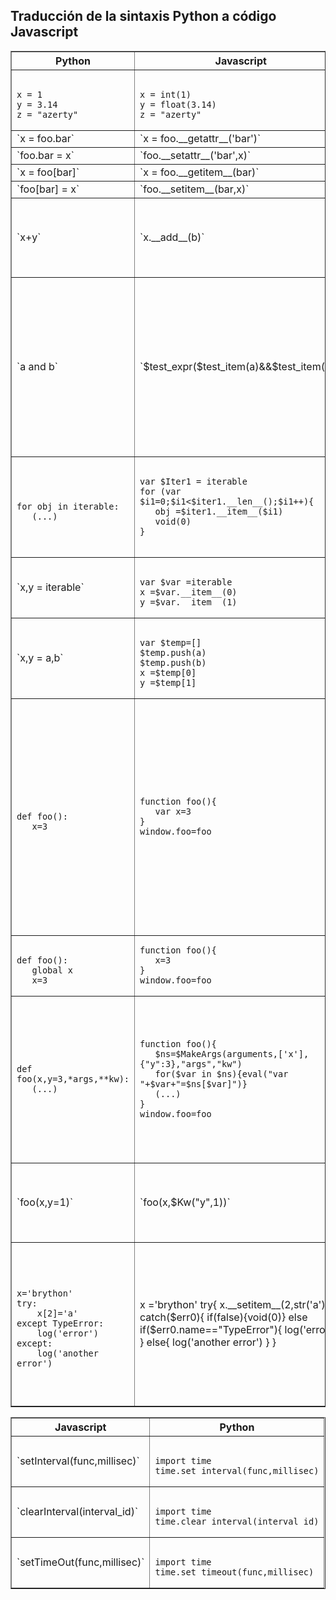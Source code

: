 Traducci&oacute;n de la sintaxis Python a c&oacute;digo Javascript
------------------------------------------------------------------

<p>
<table border=1>
<tr>
<th>Python</th>
<th>Javascript</th>
<th>Comentarios</th>
</tr>

<tr>
<td><pre><code>
x = 1
y = 3.14
z = "azerty"
</code></pre></td>
<td><pre><code>
x = int(1)
y = float(3.14)
z = "azerty"
</pre></code></td>
<td>
_float_ es una funci&oacute;n Javascript definida en __py\_classes.js__
</td>
</tr>

<tr>
<td>`x = foo.bar`</td>
<td>`x = foo.__getattr__('bar')`</pre>
<td>&nbsp;</td>
</td>
</tr>

<tr>
<td>`foo.bar = x`</td>
<td>`foo.__setattr__('bar',x)`</pre>
<td>&nbsp;</td>
</td>
</tr>

<tr>
<td>`x = foo[bar]`</td>
<td>`x = foo.__getitem__(bar)`</pre>
<td>&nbsp;</td>
</td>
</tr>

<tr>
<td>`foo[bar] = x`</td>
<td>`foo.__setitem__(bar,x)`</pre>
<td>&nbsp;</td>
</td>
</tr>

<tr>
<td>`x+y`</td>
<td>`x.__add__(b)`</pre>
<td>Lo mismo para todos los operadores
<br>necesario implementar tales operaciones como 2 * "a"</td>
</td>
</tr>

<tr>
<td>`a and b`</td>
<td>`$test_expr($test_item(a)&&$test_item(b))`
<td>estamos manteniendo el operador && Javascript y de esa forma no se eval&uacute;a b is a es falso
<br>_$test\_item_ devuelve un booleano Javascript (true o false) y almacena el resultado en una variable global; _$test\_expr_ devuelve esa variable global</td>
</td>
</tr>

<tr>
<td><pre><code>
for obj in iterable:
   (...)
</code></pre></td>
<td><pre><code>
var $Iter1 = iterable
for (var $i1=0;$i1<$iter1.__len__();$i1++){ 
   obj =$iter1.__item__($i1)
   void(0)
}</pre>
</td>
<td>&nbsp;</td></tr>

<tr>
<td>`x,y = iterable`</td>
<td><pre><code>
var $var =iterable 
x =$var.__item__(0) 
y =$var.__item__(1) 
</code></pre></td>
<td>&nbsp;</td></tr>

<tr>
<td>`x,y = a,b`</td>
<td><pre><code>
var $temp=[]
$temp.push(a)
$temp.push(b)
x =$temp[0] 
y =$temp[1]
</code></pre></td>
<td>&nbsp;</td></tr>

<tr>
<td><pre><code>
def foo():
   x=3
</code></pre></td>
<td><pre><code>function foo(){
   var x=3
}
window.foo=foo 
</code></pre></td>
<td>Para ser consistente en la gesti&oacute;n del espacio de nombres (namespace) de Python, la variable local _x_ ser&aacute; declarada por la keyword `var`

La &uacute;ltima l&iacute;nea a&ntilde;ade el nombre de la funci&oacute;n al espacio de nombres del navegador; solo existir&aacute; si la funci&oacute;n est&aacute; en el nivel del m&oacute;dulo y no dentro de otra funci&oacute;n</td></tr>

<tr>
<td><pre><code>
def foo():
   global x
   x=3
</code></pre></td>
<td><pre><code>function foo(){
   x=3
}
window.foo=foo 
</code></pre></td>
<td>para una variable global no usamos la keyword `var`</td>
</tr>

<tr>
<td><pre><code>def foo(x,y=3,*args,**kw):
   (...)
</code></pre></td>
<td><pre><code>function foo(){
   $ns=$MakeArgs(arguments,['x'],{"y":3},"args","kw")
   for($var in $ns){eval("var "+$var+"=$ns[$var]")} 
   (...)
}
window.foo=foo 
</code></pre></td>
<td>la funci&oacute;n _$MakeArgs_ crea un objeto Javascript combinando los nombres definidos en la firma de la funci&oacute;n con valores que han sido introducidos realmente. La siguiente l&iacute;nea crea el namespace de la funci&oacute;n (variables locales)</td>
</tr>

<tr>
<td>
`foo(x,y=1)`
</td>
<td>
`foo(x,$Kw("y",1))`
</td>
<td>los argumentos introducidos como keywords se convierten en objetos creados por la funci&oacute;n _$Kw_
</tr>

<tr>
<td><pre><code>
x='brython'
try:
    x[2]='a'
except TypeError:
    log('error')
except:
    log('another error')
</code></pre></td>
<td>
    x ='brython' 
    try{
        x.__setitem__(2,str('a'))
    }
    catch($err0){
       if(false){void(0)} 
       else if($err0.name=="TypeError"){
            log('error')
        }
        else{
            log('another error')
        }
    }
</td>
<td>las l&iacute;neas
<pre><b>catch($err0){
   if(false){void(0)} </b></pre><p>
se a&ntilde;aden antes que las cl&aacute;usulas `except`, traducido como `else if` cuando el nombre de una excepci&oacute;n se especifica o como un `else` cuando no es el caso

</tr>

</table>

<p>
<table border=1>
<tr>
<th>Javascript</th>
<th>Python</th>
</tr>

<tr>
<td>`setInterval(func,millisec)`</td>
<td><pre><code>
import time
time.set_interval(func,millisec)
</code></pre></td>
</tr>

<tr>
<td>`clearInterval(interval_id)`</td>
<td><pre><code>
import time
time.clear_interval(interval_id)
</code></pre></td>
</tr>

<tr>
<td>`setTimeOut(func,millisec)`</td>
<td><pre><code>
import time
time.set_timeout(func,millisec)
</code></pre></td>
</tr>

</table>
